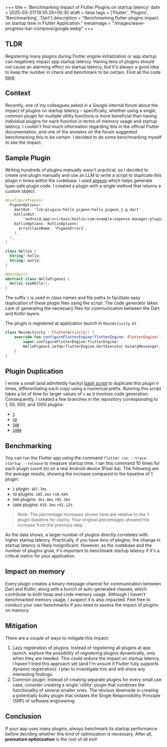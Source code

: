 +++
title = 'Benchmarking impact of Flutter Plugins on startup latency'
date = 2025-03-31T19:55:26+05:30
draft = false
tags = ['Flutter', 'Plugins', 'Benchmarking', 'Dart']
description = "Benchmarking flutter plugins impact on startup time in Flutter Application."
metaImage = "/images/wave-progress-bar-compose/google.webp"
+++

## TLDR

Registering many plugins during Flutter engine initialization or app startup can negatively impact app startup latency. Having tens of plugins should not cause an alarming effect on startup latency, but it's always a good idea to keep the number in check and benchmark to be certain. Find all the code [here](https://github.com/amit-bhandari/Flutter-Template/tree/plugin-benchmark-1-plugin).

## Context

Recently, one of my colleagues asked in a Google internal forum about the impact of plugins on startup latency – specifically, whether using a single, common plugin for multiple utility functions is more beneficial than having individual plugins for each function in terms of memory usage and startup latency. I couldn't find much information regarding this in the official Flutter documentation, and one of the answers on the forum suggested benchmarking this to be certain. I decided to do some benchmarking myself to see the impact.

## Sample Plugin

Writing hundreds of plugins manually wasn't practical, so I decided to create one plugin manually and use an LLM to write a script to duplicate this plugin n times within the codebase. I used [pigeon](https://pub.dev/packages/pigeon) which helps generate type-safe plugin code. I created a plugin with a single method that returns a custom object.

```kotlin
@ConfigurePigeon(
  PigeonOptions(
    dartOut: 'lib/plugins/hello_pigeon/hello_pigeon_1.g.dart',
    kotlinOut:
        'android/app/src/main/kotlin/com/example/expense_manager/plugins/hello_pigeon_1/HelloPigeon_1.g.kt',
    kotlinOptions: KotlinOptions(
      errorClassName: 'PigeonError1',
    ),
  ),
)

class Hello1 {
  String? hello;
  String? world;
}

@HostApi()
abstract class HelloPigeon1 {
  Hello1 sayHello();
}
```

The suffix `1` is used in class names and file paths to facilitate easy duplication of these plugin files using the script. The code generator takes care of generating the necessary files for communication between the Dart and Kotlin layers.

The plugin is registered at application launch in `MainActivity.kt`

```kotlin
class MainActivity : FlutterActivity() {
    override fun configureFlutterEngine(flutterEngine: FlutterEngine) {
        super.configureFlutterEngine(flutterEngine)
        HelloPigeon1.setUp(flutterEngine.dartExecutor.binaryMessenger, HelloPigeonImpl1())
    }
}
```

## Plugin Duplication

I wrote a small (and admittedly hacky) [bash script](https://github.com/amit-bhandari/Flutter-Template/blob/plugin-benchmark-1-plugin/pigeons/script.sh) to duplicate this plugin n times, differentiating each copy using a numerical prefix. Running this script takes a lot of time for larger values of `n` as it involves code generation. Consequently, I created a few branches in the repository corresponding to 1, 50, 500, and 1000 plugins:

- [`1`](https://github.com/amit-bhandari/Flutter-Template/tree/plugin-benchmark-1-plugin)
- [`50`](https://github.com/amit-bhandari/Flutter-Template/tree/plugin-benchmark-50-plugin)
- [`500`](https://github.com/amit-bhandari/Flutter-Template/tree/plugin-benchmark-500-plugin)
- [`1000`](https://github.com/amit-bhandari/Flutter-Template/tree/plugin-benchmark-1000-plugin)

## Benchmarking

You can run the Flutter app using the command `flutter run --trace-startup --release` to measure startup time. I ran this command 10 times for each plugin count (n) on a real Android device (Pixel 4a). The following are the average results, showing the increase compared to the baseline of 1 plugin:

- `1` plugin: `167.7ms`
- `50` plugins: `185.2ms` `+10.44%`
- `500` plugins: `361.8ms` `+95.36%`
- `1000` plugins: `655.3ms` `+81.12%`

> Note: The percentage increases shown here are relative to the 1-plugin baseline for clarity. Your original percentages showed the increase from the previous step.

As the data shows, a larger number of plugins directly correlates with higher startup latency. Practically, if you have tens of plugins, the change in startup latency is likely insignificant. However, as the codebase and the number of plugins grow, it's important to benchmark startup latency if it's a critical metric for your application.

## Impact on memory

Every plugin creates a binary message channel for communication between Dart and Kotlin, along with a bunch of auto-generated classes, which contribute to both heap and code memory usage. Although I haven't benchmarked memory usage, I suspect it is also impacted. Feel free to conduct your own benchmarks if you need to assess the impact of plugins on memory.

## Mitigation

There are a couple of ways to mitigate this impact:

1. Lazy registration of plugins: Instead of registering all plugins at app launch, explore the possibility of registering plugins dynamically, only when they are needed. This could reduce the impact on startup latency.
   I haven't tried this approach yet (and I'm unsure if Flutter fully supports dynamic registration). I plan to investigate this and will share any interesting findings.
2. Common plugin: Instead of creating separate plugins for every small use case, consider creating a single 'utility' plugin that combines the functionality of several smaller ones.
   The obvious downside is creating a potentially bulky plugin that violates the Single Responsibility Principle (SRP) of software engineering.

## Conclusion

If your app uses many plugins, always benchmark its startup performance before deciding whether this kind of optimization is necessary. After all, **premature optimization** is the root of all evil!
